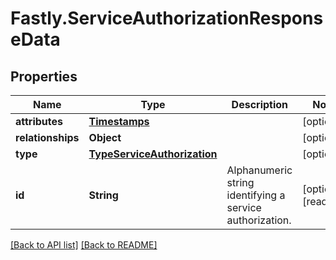 # Fastly.ServiceAuthorizationResponseData

## Properties

Name | Type | Description | Notes
------------ | ------------- | ------------- | -------------
**attributes** | [**Timestamps**](Timestamps.md) |  | [optional] 
**relationships** | **Object** |  | [optional] 
**type** | [**TypeServiceAuthorization**](TypeServiceAuthorization.md) |  | [optional] 
**id** | **String** | Alphanumeric string identifying a service authorization. | [optional] [readonly] 



[[Back to API list]](../../README.md#endpoints) [[Back to README]](../../README.md)
